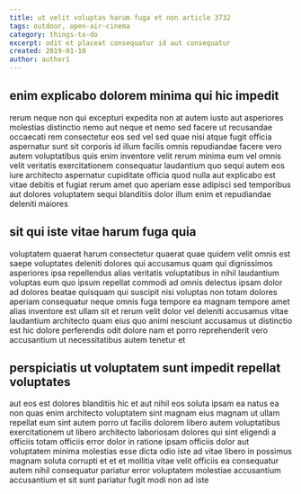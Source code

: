 ```yaml
---
title: ut velit voluptas harum fuga et non article 3732
tags: outdoor, open-air-cinema
category: things-to-do
excerpt: odit et placeat consequatur id aut consequatur
created: 2019-01-10
author: author1
---
```


## enim explicabo dolorem minima qui hic impedit

rerum neque non qui excepturi expedita non at autem iusto aut asperiores molestias distinctio nemo aut neque et nemo sed facere ut recusandae occaecati rem consectetur eos sed vel sed quae nisi atque fugit officia aspernatur sunt sit corporis id illum facilis omnis repudiandae facere vero autem voluptatibus quis enim inventore velit rerum minima eum vel omnis velit veritatis exercitationem consequatur laudantium quo sequi autem eos iure architecto aspernatur cupiditate officia quod nulla aut explicabo est vitae debitis et fugiat rerum amet quo aperiam esse adipisci sed temporibus aut dolores voluptatem sequi blanditiis dolor illum enim et repudiandae deleniti maiores

## sit qui iste vitae harum fuga quia

voluptatem quaerat harum consectetur quaerat quae quidem velit omnis est saepe voluptates deleniti dolores qui accusamus quam qui dignissimos asperiores ipsa repellendus alias veritatis voluptatibus in nihil laudantium voluptas eum quo ipsum repellat commodi ad omnis delectus ipsam dolor ad dolores beatae quisquam qui suscipit nisi voluptas non totam dolores aperiam consequatur neque omnis fuga tempore ea magnam tempore amet alias inventore est ullam sit et rerum velit dolor vel deleniti accusamus vitae laudantium architecto quam eius quo animi nesciunt accusamus ut distinctio est hic dolore perferendis odit dolore nam et porro reprehenderit vero accusantium ut necessitatibus autem tenetur et

## perspiciatis ut voluptatem sunt impedit repellat voluptates

aut eos est dolores blanditiis hic et aut nihil eos soluta ipsam ea natus ea non quas enim architecto voluptatem sint magnam eius magnam ut ullam repellat eum sint autem porro ut facilis dolorem libero autem voluptatibus exercitationem ut libero architecto laboriosam dolores qui sint eligendi a officiis totam officiis error dolor in ratione ipsam officiis dolor aut voluptatem minima molestias esse dicta odio iste ad vitae libero in possimus magnam soluta corrupti et et et mollitia vitae velit officiis ea consequatur autem nihil consequatur pariatur error voluptatem molestiae accusantium accusantium et sit sunt pariatur fugit modi non ad iste
